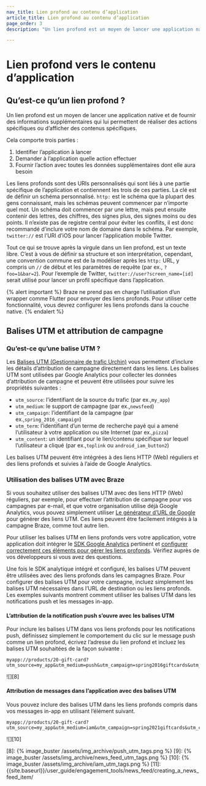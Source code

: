 ```yaml
---
nav_title: Lien profond au contenu d’application
article_title: Lien profond au contenu d’application
page_order: 3
description: "Un lien profond est un moyen de lancer une application native et de fournir des informations supplémentaires qui lui permettent de réaliser des actions spécifiques ou d’afficher des contenus spécifiques. Le présent article de référence couvre la façon d’établir un lien profond dans le contenu de votre message dans l’application."

---
```


# Lien profond vers le contenu d’application

## Qu’est-ce qu’un lien profond ?

Un lien profond est un moyen de lancer une application native et de fournir des informations supplémentaires qui lui permettent de réaliser des actions spécifiques ou d’afficher des contenus spécifiques.

Cela comporte trois parties :

1. Identifier l’application à lancer
2. Demander à l’application quelle action effectuer
3. Fournir l’action avec toutes les données supplémentaires dont elle aura besoin

Les liens profonds sont des URIs personnalisés qui sont liés à une partie spécifique de l’application et contiennent les trois de ces parties. La clé est de définir un schéma personnalisé. `http:` est le schéma que la plupart des gens connaissant, mais les schémas peuvent commencer par n’importe quel mot. Un schéma doit commencer par une lettre, mais peut ensuite contenir des lettres, des chiffres, des signes plus, des signes moins ou des points. Il n’existe pas de registre central pour éviter les conflits, il est donc recommandé d’inclure votre nom de domaine dans le schéma. Par exemple, `twitter://` est l’URI d’iOS pour lancer l’application mobile Twitter.

Tout ce qui se trouve après la virgule dans un lien profond, est un texte libre. C’est à vous de définir sa structure et son interprétation, cependant, une convention commune est de la modéliser après les `http:` URL, y compris un `//` de début et les paramètres de requête (par ex., `?foo=1&bar=2`). Pour l’exemple de Twitter, `twitter://user?screen_name=[id]` serait utilisé pour lancer un profil spécifique dans l’application.

{% alert important %}
Braze ne prend pas en charge l’utilisation d’un wrapper comme Flutter pour envoyer des liens profonds. Pour utiliser cette fonctionnalité, vous devrez configurer les liens profonds dans la couche native.
{% endalert %}


## Balises UTM et attribution de campagne

### Qu’est-ce qu’une balise UTM ?

Les [Balises UTM (Gestionnaire de trafic Urchin)][4] vous permettent d’inclure les détails d’attribution de campagne directement dans les liens. Les balises UTM sont utilisées par Google Analytics pour collecter les données d’attribution de campagne et peuvent être utilisées pour suivre les propriétés suivantes :

- `utm_source`: l’identifiant de la source du trafic (par ex.,`my_app`)
- `utm_medium`: le support de campagne (par ex.,`newsfeed`)
- `utm_campaign`: l’identifiant de la campagne (par ex.,`spring_2016_campaign`)
- `utm_term`: l’identifiant d’un terme de recherche payé qui a amené l’utilisateur à votre application ou site Internet (par ex.,`pizza`)
- `utm_content`: un identifiant pour le lien/contenu spécifique sur lequel l’utilisateur a cliqué (par ex.,`toplink` ou `android_iam_button2`)

Les balises UTM peuvent être intégrées à des liens HTTP (Web) réguliers et des liens profonds et suivies à l’aide de Google Analytics.

### Utilisation des balises UTM avec Braze

Si vous souhaitez utiliser des balises UTM avec des liens HTTP (Web) réguliers, par exemple, pour effectuer l’attribution de campagne pour vos campagnes par e-mail, et que votre organisation utilise déjà Google Analytics, vous pouvez simplement utiliser [Le générateur d’URL de Google][6] pour générer des liens UTM. Ces liens peuvent être facilement intégrés à la campagne Braze, comme tout autre lien.

Pour utiliser les balises UTM en liens profonds vers votre application, votre application doit intégrer le [SDK Google Analytics][5] pertinent et [configurer correctement ces éléments pour gérer les liens profonds][7]. Vérifiez auprès de vos développeurs si vous avez des questions.

Une fois le SDK analytique intégré et configuré, les balises UTM peuvent être utilisées avec des liens profonds dans les campagnes Braze. Pour configurer des balises UTM pour votre campagne, incluez simplement les balises UTM nécessaires dans l’URL de destination ou les liens profonds. Les exemples suivants montrent comment utiliser les balises UTM dans les notifications push et les messages in-app.

#### L’attribution de la notification push s’ouvre avec les balises UTM

Pour inclure les balises UTM dans vos liens profonds pour les notifications push, définissez simplement le comportement du clic sur le message push comme un lien profond, écrivez l’adresse du lien profond et incluez les balises UTM souhaitées de la façon suivante :

```
myapp://products/20-gift-card?utm_source=my_app&utm_medium=push&utm_campaign=spring2016giftcards&utm_content=ios_deeplink
```

![][8]

#### Attribution de messages dans l’application avec des balises UTM

Vous pouvez inclure des balises UTM dans les liens profonds compris dans vos messages in-app en utilisant l’élément suivant.

```
myapp://products/20-gift-card?utm_source=my_app&utm_medium=iam&utm_campaign=spring2021giftcards&utm_content=web_link
```

![][10]

[1]: {{site.baseurl}}/developer_guide/platform_integration_guides/ios/push_notifications/integration/
[2]: {{site.baseurl}}/developer_guide/platform_integration_guides/ios/advanced_use_cases/linking/#deep-links
[3]: {{site.baseurl}}/developer_guide/platform_integration_guides/android/advanced_use_cases/deep_linking/#Android_Deep_Advance
[4]: https://support.google.com/analytics/answer/1033863?hl=en
[5]: https://developers.google.com/analytics/devguides/collection/
[6]: https://support.google.com/analytics/answer/1033867
[7]: https://developers.google.com/analytics/solutions/mobile-campaign-deep-link
[8]: {% image_buster /assets/img_archive/push_utm_tags.png %}
[9]: {% image_buster /assets/img_archive/news_feed_utm_tags.png %}
[10]: {% image_buster /assets/img_archive/iam_utm_tags.png %}
[11]: {{site.baseurl}}/user_guide/engagement_tools/news_feed/creating_a_news_feed_item/
